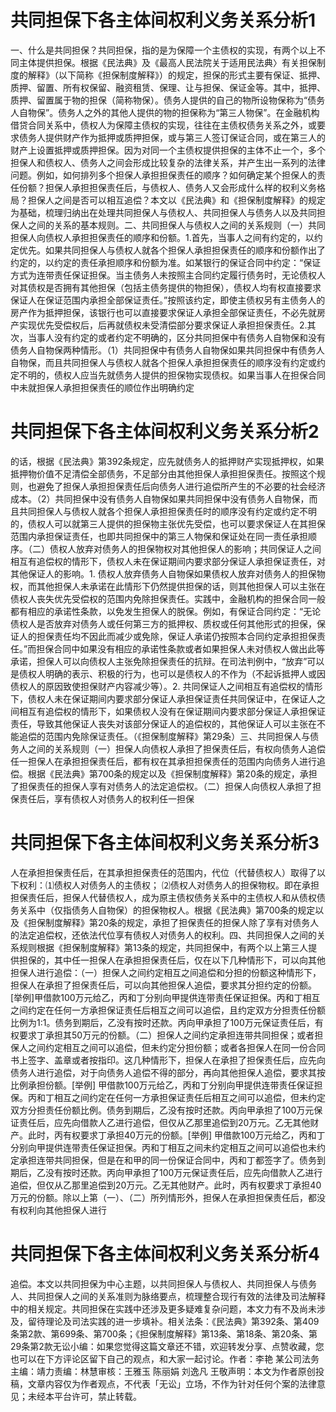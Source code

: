 # 共同担保下各主体间权利义务关系分析1

一、什么是共同担保？共同担保，指的是为保障一个主债权的实现，有两个以上不同主体提供担保。根据《民法典》及《最高人民法院关于适用民法典〉有关担保制度的解释》（以下简称《担保制度解释》）的规定，担保的形式主要有保证、抵押、质押、留置、所有权保留、融资租赁、保理、让与担保、保证金等。其中，抵押、质押、留置属于物的担保（简称物保）。债务人提供的自己的物所设物保称为“债务人自物保”。债务人之外的其他人提供的物的担保称为“第三人物保”。在金融机构借贷合同关系中，债权人为保障主债权的实现，往往在主债权债务关系之外，或要求债务人提供财产作为抵押或质押担保，或与第三人签订保证合同，或在第三人的财产上设置抵押或质押担保。因为对同一个主债权提供担保的主体不止一个，多个担保人和债权人、债务人之间会形成比较复杂的法律关系，并产生出一系列的法律问题。例如，如何排列多个担保人承担担保责任的顺序？如何确定某个担保人的责任份额？担保人承担担保责任后，与债权人、债务人又会形成什么样的权利义务格局？担保人之间是否可以相互追偿？本文以《民法典》和《担保制度解释》的规定为基础，梳理归纳出在处理共同担保人与债权人、共同担保人与债务人以及共同担保人之间的关系的基本规则。二、共同担保人与债权人之间的关系规则（一）共同担保人向债权人承担担保责任的顺序和份额。1.首先，当事人之间有约定的，以约定优先。如果共同担保人与债权人就各个担保人承担担保责任的顺序和份额作出了约定的，以约定的责任承担顺序和份额为准。如某银行的保证合同中约定：“保证方式为连带责任保证担保。当主债务人未按照主合同约定履行债务时，无论债权人对其债权是否拥有其他担保（包括主债务提供的物担保），债权人均有权直接要求保证人在保证范围内承担全部保证责任。”按照该约定，即使主债权另有主债务人的房产作为抵押担保，该银行也可以直接要求保证人承担全部保证责任，不必先就房产实现优先受偿权后，后再就债权未受清偿部分要求保证人承担担保责任。2.其次，当事人没有约定的或者约定不明确的，区分共同担保中有债务人自物保和没有债务人自物保两种情形。（1）共同担保中有债务人自物保如果共同担保中有债务人自物保，而且共同担保人与债权人就各个担保人承担担保责任的顺序没有约定或约定不明的，债权人应当先就债务人提供的担保物实现债权。如果当事人在担保合同中未就担保人承担担保责任的顺位作出明确约定

# 共同担保下各主体间权利义务关系分析2

的话，根据《民法典》第392条规定，应先就债务人的抵押财产实现抵押权，如果抵押物价值不足清偿全部债务，不足部分由其他担保人承担担保责任。按照这个规则，也避免了担保人承担担保责任后向债务人进行追偿所产生的不必要的社会经济成本。（2）共同担保中没有债务人自物保如果共同担保中没有债务人自物保，而且共同担保人与债权人就各个担保人承担担保责任时的顺序没有约定或约定不明的，债权人可以就第三人提供的担保物主张优先受偿，也可以要求保证人在其担保范围内承担保证责任，也即共同担保中的第三人物保和保证处在同一责任承担顺序。（二）债权人放弃对债务人的担保物权对其他担保人的影响；共同保证人之间相互有追偿权的情形下，债权人未在保证期间内要求部分保证人承担保证责任，对其他保证人的影响。1. 债权人放弃债务人自物保如果债权人放弃对债务人的担保物权，而其他担保人未承诺在此情形下仍然提供担保的话，则其他担保人可以主张在债权人丧失优先受偿权的范围内免除担保责任。实践中，金融机构的担保合同一般都有相应的承诺性条款，以免发生担保人的脱保。例如，有保证合同约定：“无论债权人是否放弃对债务人或任何第三方的抵押权、质权或任何其他形式的担保，保证人的担保责任均不因此而减少或免除，保证人承诺仍按照本合同约定承担担保责任。”而担保合同中如果没有相应的承诺性条款或者如果担保人未对债权人做出此等承诺，担保人可以向债权人主张免除担保责任的抗辩。在司法判例中，“放弃”可以是债权人明确的表示、积极的行为，也可以是债权人的不作为（不起诉抵押人或因债权人的原因致使担保财产内容减少等）。2. 共同保证人之间相互有追偿权的情形下，债权人未在保证期间内要求部分保证人承担保证责任共同保证中，在保证人之间相互有追偿权的情形下，如果债权人没有在保证期间内要求部分保证人承担保证责任，导致其他保证人丧失对该部分保证人的追偿权的，其他保证人可以主张在不能追偿的范围内免除保证责任。（《担保制度解释》第29条）三、共同担保人与债务人之间的关系规则（一）担保人向债权人承担了担保责任后，有权向债务人追偿任一担保人在承担担保责任后，都有权在其承担担保责任的范围内向债务人进行追偿。根据《民法典》第700条的规定以及《担保制度解释》第20条的规定，承担了担保责任的担保人享有对债务人的法定追偿权。（二）担保人向债权人承担了担保责任后，享有债权人对债务人的权利任一担保

# 共同担保下各主体间权利义务关系分析3

人在承担担保责任后，在其承担担保责任的范围内，代位（代替债权人）取得了以下权利：⑴债权人对债务人的主债权； ⑵债权人对债务人的担保物权。即在承担担保责任后，担保人代替债权人，成为原主债权债务关系中的主债权人和从债权债务关系中（仅指债务人自物保）的担保物权人。根据《民法典》第700条的规定以及《担保制度解释》第20条的规定，承担了担保责任的担保人除了享有对债务人的法定追偿权，还依法代位享有债权人对债务人的权利。四、共同担保人之间的关系规则根据《担保制度解释》第13条的规定，共同担保中，有两个以上第三人提供担保的，其中任一担保人在承担担保责任后，仅在以下几种情形下，可以向其他担保人进行追偿：（一）担保人之间约定相互之间追偿和分担的份额这种情形下，担保人在承担了担保责任后，可以向其他担保人追偿，要求其分担约定的份额。[举例]甲借款100万元给乙，丙和丁分别向甲提供连带责任保证担保。丙和丁相互之间约定在任何一方承担保证责任后相互之间可以追偿，且约定双方分担责任份额比例为1:1。债务到期后，乙没有按时还款。丙向甲承担了100万元保证责任后，有权要求丁承担其50万元的份额。（二）担保人之间约定承担连带共同担保；或者担保人之间约定相互之间可以追偿，但未约定分担份额；或者各担保人在同一份合同书上签字、盖章或者按指印。这几种情形下，担保人在承担了担保责任后，应先向债务人进行追偿，对于向债务人追偿不得的部分，再向其他担保人追偿，要求其按比例承担份额。[举例] 甲借款100万元给乙，丙和丁分别向甲提供连带责任保证担保。丙和丁相互之间约定在任何一方承担保证责任后相互之间可以追偿，但未约定双方分担责任份额比例。债务到期后，乙没有按时还款。丙向甲承担了100万元保证责任后，应先向借款人乙进行追偿，但仅从乙那里追偿到20万元。乙无其他财产。此时，丙有权要求丁承担40万元的份额。[举例] 甲借款100万元给乙，丙和丁分别向甲提供连带责任保证担保。丙和丁相互之间未约定相互之间可以追偿也未约定承担连带共同担保，但是在和甲的同一份保证合同中，丙和丁都签字了。债务到期后，乙没有按时还款。丙向甲承担了100万元保证责任后，应先向借款人乙进行追偿，但仅从乙那里追偿到20万元。乙无其他财产。此时，丙有权要求丁承担40万元的份额。除以上第（一）、（二）所列情形外，担保人在承担担保责任后，都没有权利向其他担保人进行

# 共同担保下各主体间权利义务关系分析4

追偿。本文以共同担保为中心主题，以共同担保人与债权人、共同担保人与债务人、共同担保人之间的关系准则为脉络要点，梳理整合现行有效的法律及司法解释中的相关规定。共同担保在实践中还涉及更多疑难复杂问题，本文力有不及尚未涉及，留待理论及司法实践的进一步填补。相关法条：《民法典》第392条、第409条第2款、第699条、第700条；《担保制度解释》第13条、第18条、第20条、第29条第2款无讼小编：如果您觉得这篇文章还不错，欢迎转发分享、点赞收藏，您也可以在下方评论区留下自己的观点，和大家一起讨论。作者：李艳 某公司法务主编：靖力责编：林慧审核：王雅玉 陈丽娟 刘逸凡 王敬声明：本文为作者原创投稿，文章内容仅为作者观点，不代表「无讼」立场，不作为针对任何个案的法律意见；未经本平台许可，禁止转载。

